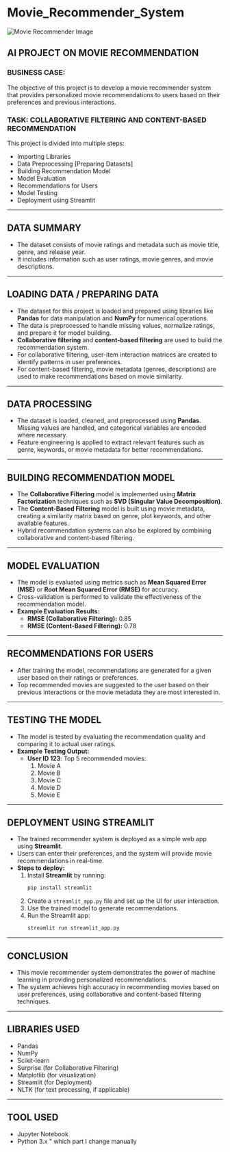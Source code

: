 # Movie_Recommender_System
![Movie Recommender Image](![image](https://github.com/user-attachments/assets/4dd02992-56a6-4d29-b0f8-a3a36f7dd567)
)

## AI PROJECT ON MOVIE RECOMMENDATION

### BUSINESS CASE:
The objective of this project is to develop a movie recommender system that provides personalized movie recommendations to users based on their preferences and previous interactions.

### TASK: COLLABORATIVE FILTERING AND CONTENT-BASED RECOMMENDATION
This project is divided into multiple steps:

- Importing Libraries
- Data Preprocessing [Preparing Datasets]
- Building Recommendation Model
- Model Evaluation
- Recommendations for Users
- Model Testing
- Deployment using Streamlit

---

## DATA SUMMARY

- The dataset consists of movie ratings and metadata such as movie title, genre, and release year.
- It includes information such as user ratings, movie genres, and movie descriptions.

---

## LOADING DATA / PREPARING DATA

- The dataset for this project is loaded and prepared using libraries like **Pandas** for data manipulation and **NumPy** for numerical operations.
- The data is preprocessed to handle missing values, normalize ratings, and prepare it for model building.
- **Collaborative filtering** and **content-based filtering** are used to build the recommendation system.
- For collaborative filtering, user-item interaction matrices are created to identify patterns in user preferences.
- For content-based filtering, movie metadata (genres, descriptions) are used to make recommendations based on movie similarity.

---

## DATA PROCESSING

- The dataset is loaded, cleaned, and preprocessed using **Pandas**. Missing values are handled, and categorical variables are encoded where necessary.
- Feature engineering is applied to extract relevant features such as genre, keywords, or movie metadata for better recommendations.

---

## BUILDING RECOMMENDATION MODEL

- The **Collaborative Filtering** model is implemented using **Matrix Factorization** techniques such as **SVD (Singular Value Decomposition)**.
- The **Content-Based Filtering** model is built using movie metadata, creating a similarity matrix based on genre, plot keywords, and other available features.
- Hybrid recommendation systems can also be explored by combining collaborative and content-based filtering.

---

## MODEL EVALUATION

- The model is evaluated using metrics such as **Mean Squared Error (MSE)** or **Root Mean Squared Error (RMSE)** for accuracy.
- Cross-validation is performed to validate the effectiveness of the recommendation model.
- **Example Evaluation Results:**
  - **RMSE (Collaborative Filtering):** 0.85
  - **RMSE (Content-Based Filtering):** 0.78

---

## RECOMMENDATIONS FOR USERS

- After training the model, recommendations are generated for a given user based on their ratings or preferences.
- Top recommended movies are suggested to the user based on their previous interactions or the movie metadata they are most interested in.

---

## TESTING THE MODEL

- The model is tested by evaluating the recommendation quality and comparing it to actual user ratings.
- **Example Testing Output:**
  - **User ID 123**: Top 5 recommended movies:
    1. Movie A
    2. Movie B
    3. Movie C
    4. Movie D
    5. Movie E

---

## DEPLOYMENT USING STREAMLIT

- The trained recommender system is deployed as a simple web app using **Streamlit**.
- Users can enter their preferences, and the system will provide movie recommendations in real-time.
- **Steps to deploy:**
  1. Install **Streamlit** by running:
     ```bash
     pip install streamlit
     ```
  2. Create a `streamlit_app.py` file and set up the UI for user interaction.
  3. Use the trained model to generate recommendations.
  4. Run the Streamlit app:
     ```bash
     streamlit run streamlit_app.py
     ```

---

## CONCLUSION

- This movie recommender system demonstrates the power of machine learning in providing personalized recommendations.
- The system achieves high accuracy in recommending movies based on user preferences, using collaborative and content-based filtering techniques.

---

## LIBRARIES USED

- Pandas
- NumPy
- Scikit-learn
- Surprise (for Collaborative Filtering)
- Matplotlib (for visualization)
- Streamlit (for Deployment)
- NLTK (for text processing, if applicable)

---

## TOOL USED

- Jupyter Notebook
- Python 3.x " which part I change 
manually 
